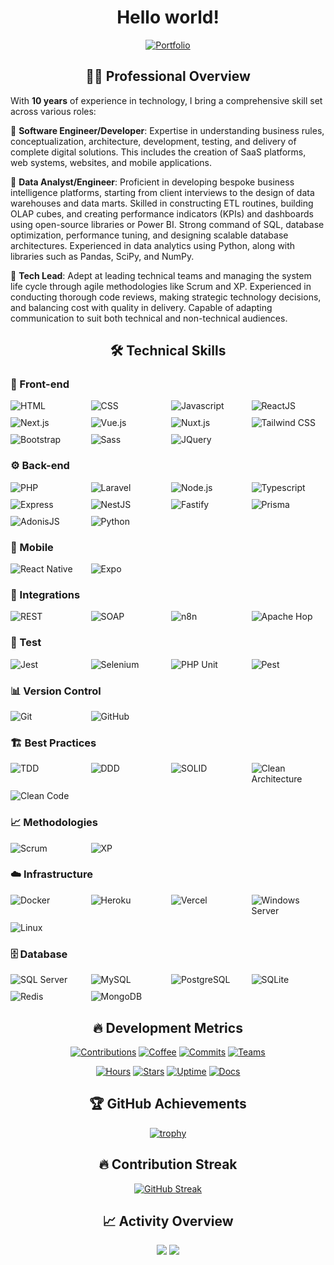 <div align="center">

# Hello world!

[![Portfolio](https://img.shields.io/badge/Portfolio-guiireal.com-4f39f6?style=for-the-badge&logo=safari&logoColor=white)](https://guiireal.com)

</div>

<div align="center">
  
## 👨‍💻 Professional Overview

</div>

With **10 years** of experience in technology, I bring a comprehensive skill set across various roles:

🔹 **Software Engineer/Developer**: Expertise in understanding business rules, conceptualization, architecture, development, testing, and delivery of complete digital solutions. This includes the creation of SaaS platforms, web systems, websites, and mobile applications.

🔹 **Data Analyst/Engineer**: Proficient in developing bespoke business intelligence platforms, starting from client interviews to the design of data warehouses and data marts. Skilled in constructing ETL routines, building OLAP cubes, and creating performance indicators (KPIs) and dashboards using open-source libraries or Power BI. Strong command of SQL, database optimization, performance tuning, and designing scalable database architectures. Experienced in data analytics using Python, along with libraries such as Pandas, SciPy, and NumPy.

🔹 **Tech Lead**: Adept at leading technical teams and managing the system life cycle through agile methodologies like Scrum and XP. Experienced in conducting thorough code reviews, making strategic technology decisions, and balancing cost with quality in delivery. Capable of adapting communication to suit both technical and non-technical audiences.

<div align="center">
  
## 🛠️ Technical Skills

</div>

### 🎨 Front-end
<div style="display: grid; grid-template-columns: repeat(4, 1fr); gap: 10px;">
  <img src="https://img.shields.io/badge/HTML-E34F26?style=flat-square&logo=html5&logoColor=white" alt="HTML"/>
  <img src="https://img.shields.io/badge/CSS-1572B6?style=flat-square&logo=css3&logoColor=white" alt="CSS"/>
  <img src="https://img.shields.io/badge/Javascript-F7DF1E?style=flat-square&logo=javascript&logoColor=black" alt="Javascript"/>
  <img src="https://img.shields.io/badge/ReactJS-61DAFB?style=flat-square&logo=react&logoColor=black" alt="ReactJS"/>
  <img src="https://img.shields.io/badge/Next.js-000000?style=flat-square&logo=next.js&logoColor=white" alt="Next.js"/>
  <img src="https://img.shields.io/badge/Vue.js-4FC08D?style=flat-square&logo=vue.js&logoColor=white" alt="Vue.js"/>
  <img src="https://img.shields.io/badge/Nuxt.js-00DC82?style=flat-square&logo=nuxt&logoColor=white" alt="Nuxt.js"/>
  <img src="https://img.shields.io/badge/Tailwind_CSS-06B6D4?style=flat-square&logo=tailwindcss&logoColor=white" alt="Tailwind CSS"/>
  <img src="https://img.shields.io/badge/Bootstrap-7952B3?style=flat-square&logo=bootstrap&logoColor=white" alt="Bootstrap"/>
  <img src="https://img.shields.io/badge/Sass-CC6699?style=flat-square&logo=sass&logoColor=white" alt="Sass"/>
  <img src="https://img.shields.io/badge/JQuery-0769AD?style=flat-square&logo=jquery&logoColor=white" alt="JQuery"/>
</div>

### ⚙️ Back-end
<div style="display: grid; grid-template-columns: repeat(4, 1fr); gap: 10px;">
  <img src="https://img.shields.io/badge/PHP-777BB4?style=flat-square&logo=php&logoColor=white" alt="PHP"/>
  <img src="https://img.shields.io/badge/Laravel-FF2D20?style=flat-square&logo=laravel&logoColor=white" alt="Laravel"/>
  <img src="https://img.shields.io/badge/Node.js-339933?style=flat-square&logo=nodedotjs&logoColor=white" alt="Node.js"/>
  <img src="https://img.shields.io/badge/Typescript-3178C6?style=flat-square&logo=typescript&logoColor=white" alt="Typescript"/>
  <img src="https://img.shields.io/badge/Express-000000?style=flat-square&logo=express&logoColor=white" alt="Express"/>
  <img src="https://img.shields.io/badge/NestJS-E0234E?style=flat-square&logo=nestjs&logoColor=white" alt="NestJS"/>
  <img src="https://img.shields.io/badge/Fastify-000000?style=flat-square&logo=fastify&logoColor=white" alt="Fastify"/>
  <img src="https://img.shields.io/badge/Prisma-2D3748?style=flat-square&logo=prisma&logoColor=white" alt="Prisma"/>
  <img src="https://img.shields.io/badge/AdonisJS-5A45FF?style=flat-square&logo=adonisjs&logoColor=white" alt="AdonisJS"/>
  <img src="https://img.shields.io/badge/Python-3776AB?style=flat-square&logo=python&logoColor=white" alt="Python"/>
</div>

### 📱 Mobile
<div style="display: grid; grid-template-columns: repeat(4, 1fr); gap: 10px;">
  <img src="https://img.shields.io/badge/React_Native-0088CC?style=flat-square&logo=react&logoColor=white" alt="React Native"/>
  <img src="https://img.shields.io/badge/Expo-000020?style=flat-square&logo=expo&logoColor=white" alt="Expo"/>
</div>

### 🔄 Integrations
<div style="display: grid; grid-template-columns: repeat(4, 1fr); gap: 10px;">
  <img src="https://img.shields.io/badge/API_REST-E6484F?style=flat-square&logo=fastapi&logoColor=white" alt="REST"/>
  <img src="https://img.shields.io/badge/API_SOAP-008FCC?style=flat-square&logo=soap&logoColor=white" alt="SOAP"/>
  <img src="https://img.shields.io/badge/n8n-0B8B8B?style=flat-square&logo=n8n&logoColor=white" alt="n8n"/>
  <img src="https://img.shields.io/badge/Apache_Hop-231F20?style=flat-square&logo=apache&logoColor=white" alt="Apache Hop"/>
</div>

### 🧪 Test
<div style="display: grid; grid-template-columns: repeat(4, 1fr); gap: 10px;">
  <img src="https://img.shields.io/badge/Jest-C21325?style=flat-square&logo=jest&logoColor=white" alt="Jest"/>
  <img src="https://img.shields.io/badge/Selenium-43B02A?style=flat-square&logo=selenium&logoColor=white" alt="Selenium"/>
  <img src="https://img.shields.io/badge/PHP_Unit-777BB4?style=flat-square&logo=php&logoColor=white" alt="PHP Unit"/>
  <img src="https://img.shields.io/badge/Pest_PHP-EF2D5E?style=flat-square&logo=laravel&logoColor=white" alt="Pest"/>
</div>

### 📊 Version Control
<div style="display: grid; grid-template-columns: repeat(4, 1fr); gap: 10px;">
  <img src="https://img.shields.io/badge/Git-F05032?style=flat-square&logo=git&logoColor=white" alt="Git"/>
  <img src="https://img.shields.io/badge/GitHub-181717?style=flat-square&logo=github&logoColor=white" alt="GitHub"/>
</div>

### 🏗️ Best Practices
<div style="display: grid; grid-template-columns: repeat(4, 1fr); gap: 10px;">
  <img src="https://img.shields.io/badge/TDD-2088FF?style=flat-square&logo=jest&logoColor=white" alt="TDD"/>
  <img src="https://img.shields.io/badge/DDD-FC6D26?style=flat-square&logo=moleculer&logoColor=white" alt="DDD"/>
  <img src="https://img.shields.io/badge/SOLID-FF9A00?style=flat-square&logo=spreaker&logoColor=white" alt="SOLID"/>
  <img src="https://img.shields.io/badge/Clean_Architecture-A9225C?style=flat-square&logo=diagrams.net&logoColor=white" alt="Clean Architecture"/>
  <img src="https://img.shields.io/badge/Clean_Code-004088?style=flat-square&logo=prettier&logoColor=white" alt="Clean Code"/>
</div>

### 📈 Methodologies
<div style="display: grid; grid-template-columns: repeat(4, 1fr); gap: 10px;">
  <img src="https://img.shields.io/badge/Scrum-512BD4?style=flat-square&logo=scrumalliance&logoColor=white" alt="Scrum"/>
  <img src="https://img.shields.io/badge/XP-83B81A?style=flat-square&logo=reverbnation&logoColor=white" alt="XP"/>
</div>

### ☁️ Infrastructure
<div style="display: grid; grid-template-columns: repeat(4, 1fr); gap: 10px;">
  <img src="https://img.shields.io/badge/Docker-2496ED?style=flat-square&logo=docker&logoColor=white" alt="Docker"/>
  <img src="https://img.shields.io/badge/Heroku-430098?style=flat-square&logo=heroku&logoColor=white" alt="Heroku"/>
  <img src="https://img.shields.io/badge/Vercel-000000?style=flat-square&logo=vercel&logoColor=white" alt="Vercel"/>
  <img src="https://img.shields.io/badge/Windows_Server-0078D6?style=flat-square&logo=serverless&logoColor=white" alt="Windows Server"/>
  <img src="https://img.shields.io/badge/Linux-FCC624?style=flat-square&logo=linux&logoColor=white" alt="Linux"/>
</div>

### 🗄️ Database
<div style="display: grid; grid-template-columns: repeat(4, 1fr); gap: 10px;">
  <img src="https://img.shields.io/badge/SQL_Server-CC2927?style=flat-square&logo=subversion&logoColor=white" alt="SQL Server"/>
  <img src="https://img.shields.io/badge/MySQL-4479A1?style=flat-square&logo=mysql&logoColor=white" alt="MySQL"/>
  <img src="https://img.shields.io/badge/PostgreSQL-4169E1?style=flat-square&logo=postgresql&logoColor=white" alt="PostgreSQL"/>
  <img src="https://img.shields.io/badge/SQLite-003B57?style=flat-square&logo=sqlite&logoColor=white" alt="SQLite"/>
  <img src="https://img.shields.io/badge/Redis-DC382D?style=flat-square&logo=redis&logoColor=white" alt="Redis"/>
  <img src="https://img.shields.io/badge/MongoDB-47A248?style=flat-square&logo=mongodb&logoColor=white" alt="MongoDB"/>
</div>

<div align="center">
  
## 🔥 Development Metrics

[![Contributions](https://img.shields.io/badge/Lines%20of%20Code-1.2M-success?style=for-the-badge&logo=codecov&logoColor=white)](https://github.com/guiireal)
[![Coffee](https://img.shields.io/badge/Coffee%20Consumed-842%20cups-brown?style=for-the-badge&logo=buy-me-a-coffee&logoColor=white)](https://github.com/guiireal)
[![Commits](https://img.shields.io/badge/Total%20Commits-3,427-blue?style=for-the-badge&logo=git&logoColor=white)](https://github.com/guiireal)
[![Teams](https://img.shields.io/badge/Team%20Collaborations-147-orange?style=for-the-badge&logo=google-meet&logoColor=white)](https://github.com/guiireal)

[![Hours](https://img.shields.io/badge/Coding%20Hours-2,840-blueviolet?style=for-the-badge&logo=wakatime&logoColor=white)](https://github.com/guiireal)
[![Stars](https://img.shields.io/badge/Project%20Stars-1,293-yellow?style=for-the-badge&logo=github&logoColor=white)](https://github.com/guiireal)
[![Uptime](https://img.shields.io/badge/System%20Uptime-99.9%25-green?style=for-the-badge&logo=statuspage&logoColor=white)](https://github.com/guiireal)
[![Docs](https://img.shields.io/badge/Documentation%20Pages-384-red?style=for-the-badge&logo=gitbook&logoColor=white)](https://github.com/guiireal)

## 🏆 GitHub Achievements

[![trophy](https://github-profile-trophy.vercel.app/?username=guiireal&theme=dracula&column=7)](https://github.com/guiireal)

## 🔥 Contribution Streak

[![GitHub Streak](https://github-readme-streak-stats.herokuapp.com/?user=guiireal&theme=dracula)](https://github.com/guiireal)

## 📈 Activity Overview

<img src="https://github-profile-summary-cards.vercel.app/api/cards/profile-details?username=guiireal&theme=dracula" />

<img src="https://github-profile-summary-cards.vercel.app/api/cards/most-commit-language?username=guiireal&theme=dracula" />

</div>
